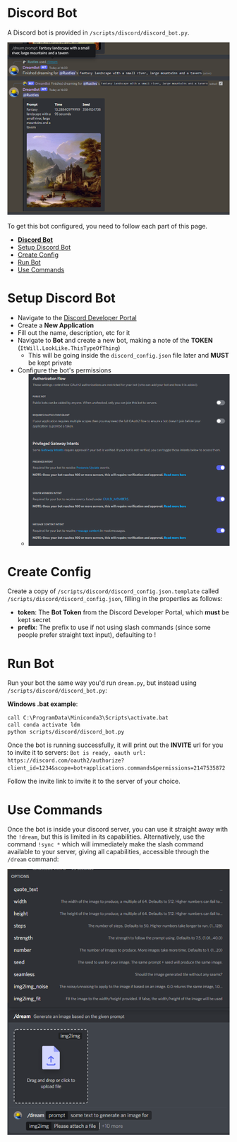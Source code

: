 # **Discord Bot**

A Discord bot is provided in `/scripts/discord/discord_bot.py`.

![Discord Prompt Example](../assets/discord/Discord_Prompt_Example.png)

To get this bot configured, you need to follow each part of this page.

- [**Discord Bot**](#discord-bot)
- [Setup Discord Bot](#setup-discord-bot)
- [Create Config](#create-config)
- [Run Bot](#run-bot)
- [Use Commands](#use-commands)

# Setup Discord Bot

* Navigate to the [Discord Developer Portal](https://discord.com/developers/applications)
* Create a **New Application**
* Fill out the name, description, etc for it
* Navigate to **Bot** and create a new bot, making a note of the **TOKEN** (`ItWill.LookLike.ThisTypeOfThing`)
  * This will be going inside the `discord_config.json` file later and **MUST** be kept private
* Configure the bot's permissions
  * ![Discord Bot Permissions](../assets/discord/Discord_Bot_Config.png)

# Create Config

Create a copy of `/scripts/discord/discord_config.json.template` called `/scripts/discord/discord_config.json`, filling in the properties as follows:

* **token**: The **Bot Token** from the Discord Developer Portal, which **must** be kept secret
* **prefix**: The prefix to use if not using slash commands (since some people prefer straight text input), defaulting to !

# Run Bot

Run your bot the same way you'd run `dream.py`, but instead using `/scripts/discord/discord_bot.py`:

**Windows .bat example**: 
```
call C:\ProgramData\Miniconda3\Scripts\activate.bat
call conda activate ldm
python scripts/discord/discord_bot.py
```

Once the bot is running successfully, it will print out the **INVITE** url for you to invite it to servers:
`Bot is ready, oauth url: https://discord.com/oauth2/authorize?client_id=1234&scope=bot+applications.commands&permissions=2147535872`

Follow the invite link to invite it to the server of your choice.

# Use Commands

Once the bot is inside your discord server, you can use it straight away with the `!dream`, but this is limited in its capabilities.
Alternatively, use the command `!sync *` which will immediately make the slash command available to your server, giving all capabilities, accessible through the `/dream` command:

![Discord Dream Command](../assets/discord/Discord_Dream_Command.png)